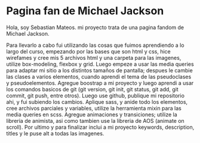 # Pagina fan de Michael Jackson

Hola, soy Sebastian Mateos. mi proyecto trata de una pagina fandom de Michael Jackson.

Para llevarlo a cabo fui utilizando las cosas que fuimos aprendiendo a lo largo del curso, empezando por las bases que son html y css,
hice wirefames y cree mis 5 archivos html y una carpeta para las imagenes, utilize box-modeling, flexbox y grid.
Luego empeze a usar las media queries para adaptar mi sitio a los distintos tamaños de pantalla; despues le cambie las clases a varios elementos,
cuando aprendi el tema de las pseudoclases y pseudoelementos. Agregue boostrap a mi proyecto y luego aprendi a usar los comandos basicos de 
git (git version, git init, git status, git add, git commit, git push, entre otros). Luego use github, publique mi repositorio ahi, 
y fui subiendo los cambios. Aplique sass, y anide todo los elementos, cree archivos parciales y variables, utilize la herramienta mixin para las 
media queries en scss. Agregue animaciones y transiciones; utilize la libreria de animista, asi como tambien use la libreria de AOS (animate on scroll).
Por ultimo y para finalizar inclui a mi proyecto keywords, description, titles y le puse alt a todas las imagenes.
